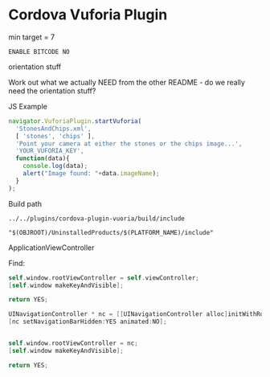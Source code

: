 # Cordova Vuforia Plugin

min target = 7

`ENABLE BITCODE NO`

orientation stuff

Work out what we actually NEED from the other README - do we really need the orientation stuff?

JS Example
```javascript
navigator.VuforiaPlugin.startVuforia(
  'StonesAndChips.xml',
  [ 'stones', 'chips' ],
  'Point your camera at either the stones or the chips image...',
  'YOUR_VUFORIA_KEY',
  function(data){
    console.log(data);
    alert("Image found: "+data.imageName);
  }
);
```

Build path

`../../plugins/cordova-plugin-vuoria/build/include`

`"$(OBJROOT)/UninstalledProducts/$(PLATFORM_NAME)/include"`

ApplicationViewController

Find:
```objective-c
self.window.rootViewController = self.viewController;
[self.window makeKeyAndVisible];

return YES;
```

```objective-c
UINavigationController * nc = [[UINavigationController alloc]initWithRootViewController:self.viewController];
[nc setNavigationBarHidden:YES animated:NO];


self.window.rootViewController = nc;
[self.window makeKeyAndVisible];

return YES;
```